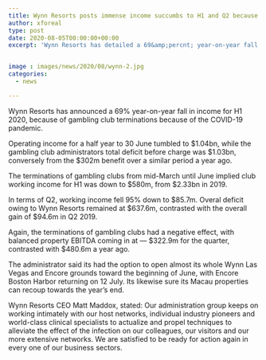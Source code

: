```yaml
---
title: Wynn Resorts posts immense income succumbs to H1 and Q2 because of gambling club terminations
author: xforeal 
type: post
date: 2020-08-05T00:00:00+00:00
excerpt: 'Wynn Resorts has detailed a 69&amp;percnt; year-on-year fall in income for H1 2020, because of club terminations because of the COVID-19 pandemic '


image : images/news/2020/08/wynn-2.jpg
categories:
  - news

---
```

Wynn Resorts has announced a 69&percnt; year-on-year fall in income for H1 2020, because of gambling club terminations because of the COVID-19 pandemic. 

Operating income for a half year to 30 June tumbled to $1.04bn, while the gambling club administrators total deficit before charge was $1.03bn, conversely from the $302m benefit over a similar period a year ago. 

The terminations of gambling clubs from mid-March until June implied club working income for H1 was down to $580m, from $2.33bn in 2019. 

In terms of Q2, working income fell 95&percnt; down to $85.7m. Overal deficit owing to Wynn Resorts remained at $637.6m, contrasted with the overall gain of $94.6m in Q2 2019. 

Again, the terminations of gambling clubs had a negative effect, with balanced property EBITDA coming in at &#8212; $322.9m for the quarter, contrasted with $480.6m a year ago. 

The administrator said its had the option to open almost its whole Wynn Las Vegas and Encore grounds toward the beginning of June, with Encore Boston Harbor returning on 12 July. Its likewise sure its Macau properties can recoup towards the year&#8217;s end. 

Wynn Resorts CEO Matt Maddox, stated: Our administration group keeps on working intimately with our host networks, individual industry pioneers and world-class clinical specialists to actualize and propel techniques to alleviate the effect of the infection on our colleagues, our visitors and our more extensive networks. We are satisfied to be ready for action again in every one of our business sectors.
